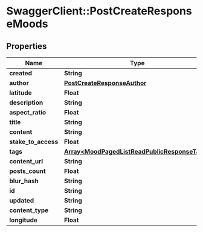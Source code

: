 # SwaggerClient::PostCreateResponseMoods

## Properties
Name | Type | Description | Notes
------------ | ------------- | ------------- | -------------
**created** | **String** |  | [optional] 
**author** | [**PostCreateResponseAuthor**](PostCreateResponseAuthor.md) |  | [optional] 
**latitude** | **Float** |  | [optional] 
**description** | **String** |  | [optional] 
**aspect_ratio** | **Float** |  | [optional] 
**title** | **String** |  | [optional] 
**content** | **String** |  | [optional] 
**stake_to_access** | **Float** |  | [optional] 
**tags** | [**Array&lt;MoodPagedListReadPublicResponseTags&gt;**](MoodPagedListReadPublicResponseTags.md) |  | [optional] 
**content_url** | **String** |  | [optional] 
**posts_count** | **Float** |  | [optional] 
**blur_hash** | **String** |  | [optional] 
**id** | **String** |  | [optional] 
**updated** | **String** |  | [optional] 
**content_type** | **String** |  | [optional] 
**longitude** | **Float** |  | [optional] 


